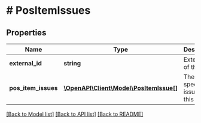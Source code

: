 # # PosItemIssues

## Properties

Name | Type | Description | Notes
------------ | ------------- | ------------- | -------------
**external_id** | **string** | External id of the item | [optional]
**pos_item_issues** | [**\OpenAPI\Client\Model\PosItemIssue[]**](PosItemIssue.md) | The specific issues with this item | [optional]

[[Back to Model list]](../../README.md#models) [[Back to API list]](../../README.md#endpoints) [[Back to README]](../../README.md)
